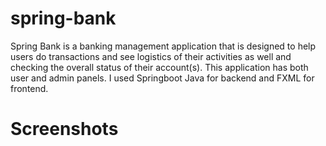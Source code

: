 # spring-bank
Spring Bank is a banking management application that is designed to help users do transactions and see logistics of their activities as well and checking the overall status of their account(s). This application has both user and admin panels. I used Springboot Java for backend and FXML for frontend.

# Screenshots

